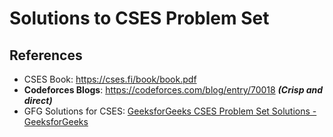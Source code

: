 # Solutions to CSES Problem Set

## References
- CSES Book: https://cses.fi/book/book.pdf
- **Codeforces Blogs**: https://codeforces.com/blog/entry/70018 ***(Crisp and direct)***
- GFG Solutions for CSES: [GeeksforGeeks CSES Problem Set Solutions - GeeksforGeeks](https://www.geeksforgeeks.org/cses-problem-set-solutions/)
